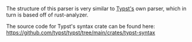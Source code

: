 The structure of this parser is very similar to [Typst's](https://typst.app/) own parser, which in
turn is based off of rust-analyzer. 

The source code for Typst's syntax crate can be found here:
https://github.com/typst/typst/tree/main/crates/typst-syntax
